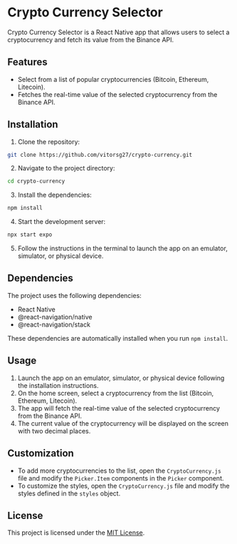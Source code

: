 # Crypto Currency Selector

Crypto Currency Selector is a React Native app that allows users to select a cryptocurrency and fetch its value from the Binance API.

## Features

- Select from a list of popular cryptocurrencies (Bitcoin, Ethereum, Litecoin).
- Fetches the real-time value of the selected cryptocurrency from the Binance API.

## Installation

1. Clone the repository:

```sh
git clone https://github.com/vitorsg27/crypto-currency.git
```

2. Navigate to the project directory:

```sh
cd crypto-currency
```

3. Install the dependencies:

```sh
npm install
```

4. Start the development server:

```sh
npx start expo
```

5. Follow the instructions in the terminal to launch the app on an emulator, simulator, or physical device.

## Dependencies

The project uses the following dependencies:

- React Native
- @react-navigation/native
- @react-navigation/stack

These dependencies are automatically installed when you run `npm install`.

## Usage

1. Launch the app on an emulator, simulator, or physical device following the installation instructions.
2. On the home screen, select a cryptocurrency from the list (Bitcoin, Ethereum, Litecoin).
3. The app will fetch the real-time value of the selected cryptocurrency from the Binance API.
4. The current value of the cryptocurrency will be displayed on the screen with two decimal places.

## Customization

- To add more cryptocurrencies to the list, open the `CryptoCurrency.js` file and modify the `Picker.Item` components in the `Picker` component.
- To customize the styles, open the `CryptoCurrency.js` file and modify the styles defined in the `styles` object.

## License

This project is licensed under the [MIT License](LICENSE).